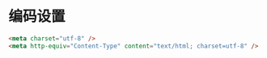 # 编码设置

```Html
<meta charset="utf-8" />
<meta http-equiv="Content-Type" content="text/html; charset=utf-8" />
```

